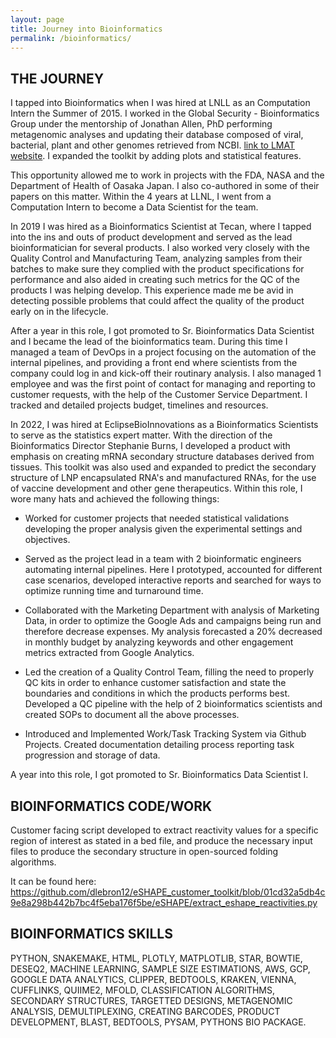 ```yaml
---
layout: page
title: Journey into Bioinformatics
permalink: /bioinformatics/
---
```


## THE JOURNEY

I tapped into Bioinformatics when I was hired at LNLL as an Computation Intern the Summer of 2015.  I worked in the Global Security - Bioinformatics Group under the mentorship of Jonathan Allen, PhD performing metagenomic analyses and updating their database composed of viral, bacterial, plant and other genomes retrieved from NCBI.  [link to LMAT website](https://computing.llnl.gov/projects/livermore-metagenomics-analysis-toolkit). I expanded the toolkit by adding plots and statistical features. 

This opportunity allowed me to work in projects with the FDA, NASA and the Department of Health of Oasaka Japan.  I also co-authored in some of their papers on this matter.  Within the 4 years at LLNL, I went from a Computation Intern to become a Data Scientist for the team.

In 2019 I was hired as a Bioinformatics Scientist at Tecan, where I tapped into the ins and outs of product development and served as the lead bioinformatician for several products.  I also worked very closely with the Quality Control and Manufacturing Team, analyzing samples from their batches to make sure they complied with the product specifications for performance and also aided in creating such metrics for the QC of the products I was helping develop.  This experience made me be avid in detecting possible problems that could affect the quality of the product early on in the lifecycle. 

After a year in this role, I got promoted to Sr. Bioinformatics Data Scientist and I became the lead of the bioinformatics team.  During this time I managed a team of DevOps in a project focusing on the automation of the internal pipelines, and providing a front end where scientists from the company could log in and kick-off their routinary analysis.  I also managed 1 employee and was the first point of contact for managing and reporting to customer requests, with the help of the Customer Service Department. I tracked and detailed projects budget, timelines and resources. 

In 2022, I was hired at EclipseBioInnovations as a Bioinformatics Scientists to serve as the statistics expert matter.  With the direction of the Bioinformatics Director Stephanie Burns, I developed a product with emphasis on creating mRNA secondary structure databases derived from tissues.  This toolkit was also used and expanded to predict the secondary structure of LNP encapsulated RNA's and manufactured RNAs, for the use of vaccine development and other gene therapeutics.  Within this role, I wore many hats and achieved the following things:

- Worked for customer projects that needed statistical validations developing the proper analysis given the experimental settings and objectives.

- Served as the project lead in a team with 2 bioinformatic engineers automating internal pipelines.  Here I prototyped, accounted for different case scenarios, developed interactive reports and searched for ways to optimize running time and turnaround time. 

- Collaborated with the Marketing Department with analysis of Marketing Data, in order to optimize the Google Ads and campaigns being run and therefore decrease expenses.  My analysis forecasted a 20% decreased in monthly budget by analyzing keywords and other engagement metrics extracted from Google Analytics. 

- Led the creation of a Quality Control Team, filling the need to properly QC kits in order to enhance customer satisfaction and state the boundaries and conditions in which the products performs best. Developed a QC pipeline with the help of 2 bioinformatics scientists and created SOPs to document all the above processes. 

- Introduced and Implemented Work/Task Tracking System via Github Projects.  Created documentation detailing process reporting task progression and storage of data. 

A year into this role, I got promoted to Sr. Bioinformatics Data Scientist I. 

## BIOINFORMATICS CODE/WORK

Customer facing script developed to extract reactivity values for a specific region of interest as stated in a bed file, and produce the necessary input files to produce the secondary structure in open-sourced folding algorithms.

It can be found here: <https://github.com/dlebron12/eSHAPE_customer_toolkit/blob/01cd32a5db4c9e8a298b442b7bc4f5eba176f5be/eSHAPE/extract_eshape_reactivities.py> 

## BIOINFORMATICS SKILLS 

PYTHON, SNAKEMAKE, HTML, PLOTLY, MATPLOTLIB, STAR, BOWTIE, DESEQ2, MACHINE LEARNING, SAMPLE SIZE ESTIMATIONS, AWS, GCP, GOOGLE DATA ANALYTICS, CLIPPER, BEDTOOLS, KRAKEN, VIENNA, CUFFLINKS, QUIIME2, MFOLD, CLASSIFICATION ALGORITHMS, SECONDARY STRUCTURES, TARGETTED DESIGNS, METAGENOMIC ANALYSIS, DEMULTIPLEXING, CREATING BARCODES, PRODUCT DEVELOPMENT, BLAST, BEDTOOLS, PYSAM, PYTHONS BIO PACKAGE. 
